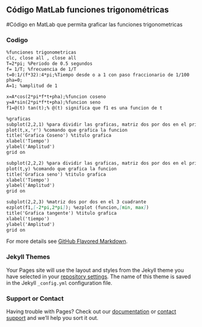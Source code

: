 ## Código MatLab funciones trigonométricas

#Código en MatLab que permita graficar las funciones trigonometricas
### Codigo



```markdown
%funciones trigonometricas
clc, close all , close all
T=2*pi; %Periodo de 0.5 segundos
f= 1/T; %frecuencia de 1/T
t=0:1/(f*32):4*pi;%Tiempo desde o a 1 con paso fraccionario de 1/100
pha=0;
A=1; %amplitud de 1

x=A*cos(2*pi*f*t+pha);%funcion coseno
y=A*sin(2*pi*f*t+pha);%funcion seno
f1=@(t) tan(t);% @(t) significa que f1 es una funcion de t

%graficas
subplot(2,2,1) %para dividir las graficas, matriz dos por dos en el primer cuadrante
plot(t,x,'r') %comando que grafica la funcion
title('Grafica Coseno') %titulo grafica
xlabel('Tiempo')
ylabel('Amplitud')
grid on

subplot(2,2,2) %para dividir las graficas, matriz dos por dos en el primer cuadrante
plot(t,y) %comando que grafica la funcion
title('Grafica seno') %titulo grafica
xlabel('Tiempo')
ylabel('Amplitud')
grid on

subplot(2,2,3) %matriz dos por dos en el 3 cuadrante
ezplot(f1,[-2*pi,2*pi]); %ezplot (funcion,[min, max])
title('Grafica tangente') %titulo grafica
xlabel('tiempo')
ylabel('Amplitud')
grid on

```

For more details see [GitHub Flavored Markdown](https://guides.github.com/features/mastering-markdown/).

### Jekyll Themes

Your Pages site will use the layout and styles from the Jekyll theme you have selected in your [repository settings](https://github.com/l-delgado/Estudio/settings). The name of this theme is saved in the Jekyll `_config.yml` configuration file.

### Support or Contact

Having trouble with Pages? Check out our [documentation](https://help.github.com/categories/github-pages-basics/) or [contact support](https://github.com/contact) and we’ll help you sort it out.
